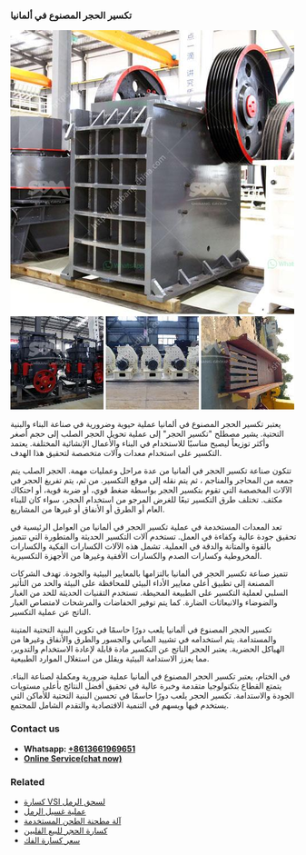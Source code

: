 <h3>تكسير الحجر المصنوع في ألمانيا</h3><img src='1701850725.jpg' alt=''><p>يعتبر تكسير الحجر المصنوع في ألمانيا عملية حيوية وضرورية في صناعة البناء والبنية التحتية. يشير مصطلح "تكسير الحجر" إلى عملية تحويل الحجر الصلب إلى حجم أصغر وأكثر توزيعاً ليصبح مناسبًا للاستخدام في البناء والأعمال الإنشائية المختلفة. يعتمد التكسير على استخدام معدات وآلات متخصصة لتحقيق هذا الهدف.</p><p>تتكون صناعة تكسير الحجر في ألمانيا من عدة مراحل وعمليات مهمة. الحجر الصلب يتم جمعه من المحاجر والمناجم ، ثم يتم نقله إلى موقع التكسير. من ثم، يتم تفريغ الحجر في الآلات المخصصة التي تقوم بتكسير الحجر بواسطة ضغط قوي، أو ضربة قوية، أو احتكاك مكثف. تختلف طرق التكسير تبعًا للغرض المرجو من استخدام الحجر، سواء كان للبناء العام أو الطرق أو الأنفاق أو غيرها من المشاريع.</p><p>تعد المعدات المستخدمة في عملية تكسير الحجر في ألمانيا من العوامل الرئيسية في تحقيق جودة عالية وكفاءة في العمل. تستخدم آلات التكسير الحديثة والمتطورة التي تتميز بالقوة والمتانة والدقة في العملية. تشمل هذه الآلات الكسارات الفكية والكسارات المخروطية وكسارات الصدم والكسارات الأفقية وغيرها من الأجهزة التكسيرية.</p><p>تتميز صناعة تكسير الحجر في ألمانيا بالتزامها بالمعايير البيئية والجودة. تهدف الشركات المصنعة إلى تطبيق أعلى معايير الأداء البيئي للمحافظة على البيئة والحد من التأثير السلبي لعملية التكسير على الطبيعة المحيطة. تستخدم التقنيات الحديثة للحد من الغبار والضوضاء والانبعاثات الضارة. كما يتم توفير الحفاضات والمرشحات لامتصاص الغبار الناتج عن عملية التكسير.</p><p>تكسير الحجر المصنوع في ألمانيا يلعب دورًا حاسمًا في تكوين البنية التحتية المتينة والمستدامة. يتم استخدامه في تشييد المباني والجسور والطرق والأنفاق وغيرها من الهياكل الحضرية. يعتبر الحجر الناتج عن التكسير مادة قابلة لإعادة الاستخدام والتدوير، مما يعزز الاستدامة البيئية ويقلل من استغلال الموارد الطبيعية.</p><p>في الختام، يعتبر تكسير الحجر المصنوع في ألمانيا عملية ضرورية ومكملة لصناعة البناء. يتمتع القطاع بتكنولوجيا متقدمة وخبرة عالية في تحقيق أفضل النتائج بأعلى مستويات الجودة والاستدامة. تكسير الحجر يلعب دورًا حاسمًا في تحسين البنية التحتية للأماكن التي يستخدم فيها ويسهم في التنمية الاقتصادية والتقدم الشامل للمجتمع.</p><h3>Contact us</h3><ul><li><strong>Whatsapp:&nbsp;<a href="https://wa.me/8613661969651">+8613661969651</a></strong></li><li><a href="https://swt.shibang-china.com/?git&amp;zhl&amp;تكسير الحجر المصنوع في ألمانيا"><strong>Online Service(chat now)</strong></a></li></ul><h3>Related</h3><ul><li><a href='كسارة VSI لسحق الرمل.md'>كسارة VSI لسحق الرمل</a></li><li><a href='عملية غسيل الرمل.md'>عملية غسيل الرمل</a></li><li><a href='آلة مطحنة الطحن المستخدمة.md'>آلة مطحنة الطحن المستخدمة</a></li><li><a href='كسارة الحجر للبيع الفلبين.md'>كسارة الحجر للبيع الفلبين</a></li><li><a href='سعر كسارة الفك.md'>سعر كسارة الفك</a></li></ul>